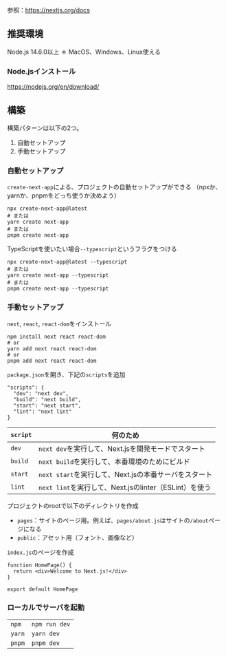参照：https://nextjs.org/docs

## 推奨環境
Node.js 14.6.0以上
＊ MacOS、Windows、Linux使える

### Node.jsインストール
https://nodejs.org/en/download/

## 構築
構築パターンは以下の2つ。
1. 自動セットアップ
2. 手動セットアップ


### 自動セットアップ
`create-next-app`による、プロジェクトの自動セットアップができる
（npxか、yarnか、pnpmをどっち使うか決めよう）

```
npx create-next-app@latest
# または
yarn create next-app
# または
pnpm create next-app
```

TypeScriptを使いたい場合`--typescript`というフラグをつける

```
npx create-next-app@latest --typescript
# または
yarn create next-app --typescript
# または
pnpm create next-app --typescript
```

### 手動セットアップ
`next`, `react`, `react-dom`をインストール

```
npm install next react react-dom
# or
yarn add next react react-dom
# or
pnpm add next react react-dom
```

`package.json`を開き、下記の`scripts`を追加

```
"scripts": {
  "dev": "next dev",
  "build": "next build",
  "start": "next start",
  "lint": "next lint"
}
```

| `script` | 何のため                                               |
|----------|--------------------------------------------------------|
| `dev`    | `next dev`を実行して、Next.jsを開発モードでスタート    |
| `build`  | `next build`を実行して、本番環境のためにビルド　　    |
| `start`  | `next start`を実行して、Next.jsの本番サーバをスタート  |
| `lint`   | `next lint`を実行して、Next.jsのlinter（ESLint）を使う |

プロジェクトのrootで以下のディレクトリを作成
- `pages`：サイトのページ用。例えば、`pages/about.js`はサイトの`/about`ページになる
- `public`：アセット用（フォント、画像など）

`index.js`のページを作成

```
function HomePage() {
  return <div>Welcome to Next.js!</div>
}

export default HomePage
```

### ローカルでサーバを起動

|  |  |
|--|--|
|`npm`|`npm run dev`|
|`yarn`|`yarn dev`|
|`pnpm`|`pnpm dev`|
